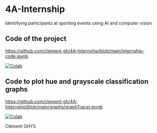 # 4A-Internship
Identifying participants at sporting events using AI and computer vision

## Code of the project
https://github.com/clement-gh/4A-Internship/blob/main/internship-code.ipynb

[![Colab](https://colab.research.google.com/assets/colab-badge.svg)](https://colab.research.google.com/github/clement-gh/4A-Internship/blob/main/internship-code.ipynb)

## Code to plot hue and grayscale classification graphs
https://github.com/clement-gh/4A-Internship/blob/main/graphs/graphTracer.ipynb

[![Colab](https://colab.research.google.com/assets/colab-badge.svg)](https://colab.research.google.com/github/clement-gh/4A-Internship/blob/main/graphs/graphTracer.ipynb)

Clément GHYS
